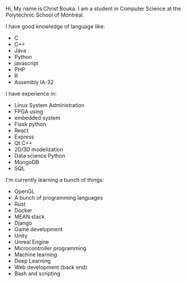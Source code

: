 Hi, My name is Christ Bouka. I am a student in Computer Science at the Polytechnic School of Montréal.

I have good knowledge of language like:

* C
* C++
* Java
* Python
* javascript
* PHP
* R
* Assembly IA-32


I have experience in:

- Linux System Administration
- FPGA using
- embedded system
- Flask python
- React
- Express
- Qt C++
- 2D/3D modelization
- Data science Python
- MongoDB
- SQL

I'm currently learning a bunch of things:

- OpenGL
- A bunch of programming languages
- Rust
- Docker
- MEAN stack
- Django
- Game development
- Unity
- Unreal Engine
- Microcontroller programming
- Machine learning
- Deep Learning
- Web development (back end)
- Bash and scripting
